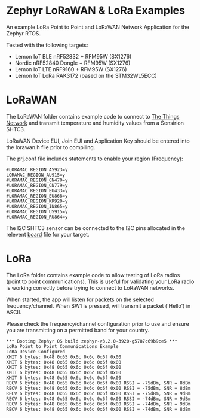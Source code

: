 # Zephyr LoRaWAN & LoRa Examples

An example LoRa Point to Point and LoRaWAN Network Application for the Zephyr RTOS.

Tested with the following targets:

* Lemon IoT BLE nRF52832 + RFM95W (SX1276) 
* Nordic nRF52840 Dongle + RFM95W (SX1276) 
* Lemon IoT LTE nRF9160 + RFM95W (SX1276) 
* Lemon IoT LoRa RAK3172 (based on the STM32WL5ECC)

# LoRaWAN

The LoRaWAN folder contains example code to connect to [The Things Network](https://www.thethingsnetwork.org) and transmit temperature and humidity values from a Sensirion SHTC3.

LoRaWAN Device EUI, Join EUI and Application Key should be entered into the lorawan.h file prior to compiling. 

The prj.conf file includes statements to enable your region (Frequency):

```
#LORAMAC_REGION_AS923=y
LORAMAC_REGION_AU915=y
#LORAMAC_REGION_CN470=y
#LORAMAC_REGION_CN779=y
#LORAMAC_REGION_EU433=y
#LORAMAC_REGION_EU868=y
#LORAMAC_REGION_KR920=y
#LORAMAC_REGION_IN865=y
#LORAMAC_REGION_US915=y
#LORAMAC_REGION_RU864=y
```

The I2C SHTC3 sensor can be connected to the I2C pins allocated in the relevent [board](https://github.com/craigpeacock/Zephyr_LoRaWAN/tree/main/LoRaWAN/boards) file for your target. 

# LoRa

The LoRa folder contains example code to allow testing of LoRa radios (point to point communications). This is useful for validating your LoRa radio is working correctly before trying to connect to LoRaWAN networks.

When started, the app will listen for packets on the selected frequency/channel. When SW1 is pressed, will transmit a packet ('Hello') in ASCII. 

Please check the frequency/channel configuration prior to use and ensure you are transmitting on a permitted band for your country. 

```
*** Booting Zephyr OS build zephyr-v3.2.0-3920-g5787c69b9ce5 ***
LoRa Point to Point Communications Example
LoRa Device Configured
XMIT 6 bytes: 0x48 0x65 0x6c 0x6c 0x6f 0x00
XMIT 6 bytes: 0x48 0x65 0x6c 0x6c 0x6f 0x00
XMIT 6 bytes: 0x48 0x65 0x6c 0x6c 0x6f 0x00
XMIT 6 bytes: 0x48 0x65 0x6c 0x6c 0x6f 0x00
XMIT 6 bytes: 0x48 0x65 0x6c 0x6c 0x6f 0x00
RECV 6 bytes: 0x48 0x65 0x6c 0x6c 0x6f 0x00 RSSI = -75dBm, SNR = 8dBm
RECV 6 bytes: 0x48 0x65 0x6c 0x6c 0x6f 0x00 RSSI = -75dBm, SNR = 8dBm
RECV 6 bytes: 0x48 0x65 0x6c 0x6c 0x6f 0x00 RSSI = -75dBm, SNR = 9dBm
RECV 6 bytes: 0x48 0x65 0x6c 0x6c 0x6f 0x00 RSSI = -74dBm, SNR = 9dBm
RECV 6 bytes: 0x48 0x65 0x6c 0x6c 0x6f 0x00 RSSI = -74dBm, SNR = 9dBm
RECV 6 bytes: 0x48 0x65 0x6c 0x6c 0x6f 0x00 RSSI = -74dBm, SNR = 8dBm
```
